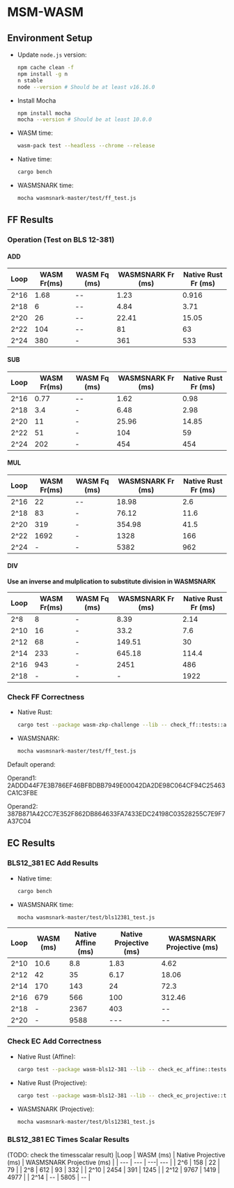# MSM-WASM

## Environment Setup

* Update `node.js` version:
    ```bash
    npm cache clean -f
    npm install -g n
    n stable 
    node --version # Should be at least v16.16.0
    ```
    
* Install Mocha
    ```bash
    npm install mocha
    mocha --version # Should be at least 10.0.0
    ```

* WASM time:
    ```bash
    wasm-pack test --headless --chrome --release
    ```
* Native time:
    ```bash
    cargo bench
    ```
* WASMSNARK time:
    ```bash
    mocha wasmsnark-master/test/ff_test.js
    ```

## FF Results

###  Operation (Test on BLS 12-381)
#### ADD
|Loop | WASM Fr(ms) | WASM Fq (ms) | WASMSNARK Fr (ms)| Native Rust Fr (ms)|
| --- | --- | --- | --- | --- |
| 2^16 | 1.68 | --| 1.23 | 0.916 |
| 2^18 | 6 | --| 4.84 | 3.71 |
| 2^20 | 26 | -- | 22.41 | 15.05 |
| 2^22 | 104 | -- | 81 | 63 |
| 2^24 | 380 | - | 361 | 533 |

#### SUB
|Loop | WASM Fr(ms) | WASM Fq (ms) | WASMSNARK Fr (ms)| Native Rust Fr (ms)|
| --- | --- | --- | --- | --- |
| 2^16 | 0.77 | --| 1.62 | 0.98 |
| 2^18 | 3.4 | - | 6.48 | 2.98 |
| 2^20 | 11 | - | 25.96 | 14.85 |
| 2^22 | 51 | - | 104 | 59 |
| 2^24 | 202 | - |  454 | 454 |


#### MUL
|Loop | WASM Fr(ms) | WASM Fq (ms) | WASMSNARK Fr (ms)| Native Rust Fr (ms)|
| --- | --- | --- | --- | --- |
| 2^16 | 22 | --| 18.98 | 2.6 |
| 2^18 | 83 | - | 76.12 | 11.6 |
| 2^20 | 319 | - | 354.98 | 41.5 |
| 2^22 | 1692 | - | 1328 | 166 |
| 2^24 | - | - | 5382 | 962 |

#### DIV
**Use an inverse and mulplication to substitute division in WASMSNARK**

|Loop | WASM Fr(ms) | WASM Fq (ms) | WASMSNARK Fr (ms)| Native Rust Fr (ms)|
| --- | --- | --- | --- | --- |
| 2^8 | 8 | - | 8.39 | 2.14 |
| 2^10 | 16 | - | 33.2 | 7.6 |
| 2^12 | 68 | - | 149.51 | 30 |
| 2^14 | 233 | - | 645.18 | 114.4 |
| 2^16 | 943 | - | 2451 | 486 |
| 2^18 | - | - | - | 1922 |



### Check FF Correctness 
* Native Rust: 
    ```bash
    cargo test --package wasm-zkp-challenge --lib -- check_ff::tests::all_operation_corect --exact --nocapture 
    ```
* WASMSNARK:
    ```bash
    mocha wasmsnark-master/test/ff_test.js
    ```

Default operand: 

Operand1: 2ADDD44F7E3B786EF46BFBDBB7949E00042DA2DE98C064CF94C25463CA1C3FBE

Operand2: 387B871A42CC7E352F862DB864633FA7433EDC24198C03528255C7E9F7A37C04



## EC Results
### BLS12_381 EC Add Results 
* Native time:
    ```bash
    cargo bench
    ```
* WASMSNARK time:
    ```bash
    mocha wasmsnark-master/test/bls12381_test.js
    ```
|Loop | WASM  (ms) | Native Affine (ms) | Native Projective (ms)  | WASMSNARK Projective (ms) |
| --- | --- | --- | ---| --- |
| 2^10 | 10.6 | 8.8 | 1.83 | 4.62 |
| 2^12 | 42 | 35 | 6.17 | 18.06 |
| 2^14 | 170 | 143 | 24 | 72.3 |
| 2^16 | 679 | 566 | 100 | 312.46 |
| 2^18 | -| 2367 | 403 | -- |
| 2^20 | -| 9588 |--- |  -- |

### Check EC Add Correctness 
* Native Rust (Affine): 
    ```bash
    cargo test --package wasm-bls12-381 --lib -- check_ec_affine::tests::ec_add_corect --exact --nocapture
    ```
* Native Rust (Projective): 
    ```bash
    cargo test --package wasm-bls12-381 --lib -- check_ec_projective::tests::ec_add_corect --exact --nocapture
    ```
* WASMSNARK (Projective):
    ```bash
    mocha wasmsnark-master/test/bls12381_test.js
    ```

 ### BLS12_381 EC Times Scalar Results 
 (TODO: check the timesscalar result)
 |Loop | WASM  (ms) | Native Projective (ms)  | WASMSNARK Projective (ms) |
| --- | --- |  ---| --- |
| 2^6 | 158 | 22 | 79 | 
| 2^8 | 612 | 93 | 332 | 
| 2^10 | 2454 | 391 | 1245 | 
| 2^12 | 9767 | 1419 | 4977 | 
| 2^14 | -- | 5805 | -- | 
